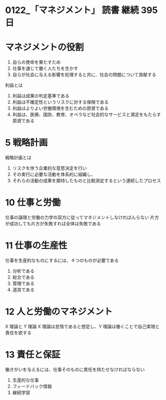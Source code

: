 # 0122\_「マネジメント」 読書 継続 395 日

# マネジメントの役割

1. 自らの使命を果たすため
2. 仕事を通じて働く人たちを生かす
3. 自らが社会に与える影響を処理すると共に、社会の問題について貢献する

利益とは

1. 利益は成果の判定基準である
2. 利益は不確定性というリスクに対する保険である
3. 利益はよりよい労働環境を生むための原資である
4. 利益は、医療、国防、教育、オペラなど社会的なサービスと満足をもたらす原資である

# 5 戦略計画

戦略計画とは

1. リスクを伴う企業的な意思決定を行い
2. その実行に必要な活動を体系的に組織し、
3. それらの活動の成果を期待したものと比較測定するという連続したプロセス

# 10 仕事と労働

仕事の論理と労働の力学の双方に従ってマネジメントしなければんらない
片方が成功しても片方が失敗すれば全体は失敗である

# 11 仕事の生産性

仕事を生産的なものにするには、４つのものが必要である

1. 分析である
2. 総合である
3. 管理である
4. 道具である

# 12 人と労働のマネジメント

X 理論と Y 理論
X 理論は怠惰であると想定し、Y 理論は働くことで自己実現と責任を欲する

# 13 責任と保証

働きがいを与えるには、仕事そのものに責任を持たせなければならない

1. 生産的な仕事
2. フィードバック情報
3. 継続学習
